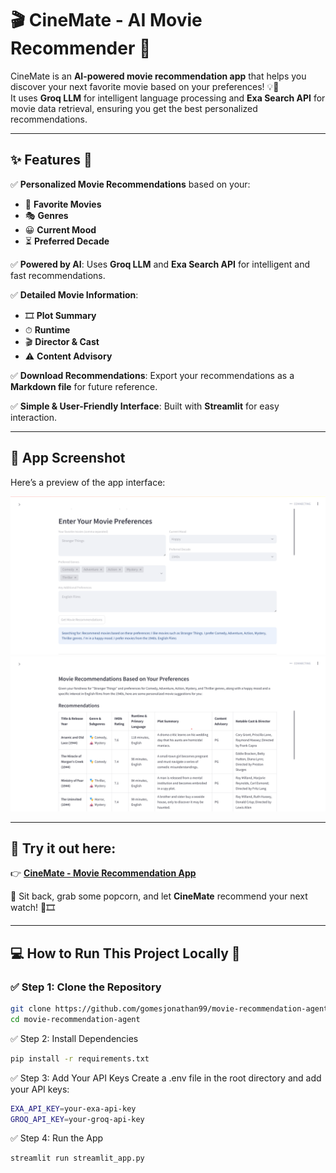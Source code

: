 # 🎬 CineMate - AI Movie Recommender 🍿  

CineMate is an **AI-powered movie recommendation app** that helps you discover your next favorite movie based on your preferences! 💡🎥  
It uses **Groq LLM** for intelligent language processing and **Exa Search API** for movie data retrieval, ensuring you get the best personalized recommendations.  

---

## ✨ Features 🚀  

✅ **Personalized Movie Recommendations** based on your:  
- 🎥 **Favorite Movies**  
- 🎭 **Genres**  
- 😀 **Current Mood**  
- ⏳ **Preferred Decade**  

✅ **Powered by AI**: Uses **Groq LLM** and **Exa Search API** for intelligent and fast recommendations.  

✅ **Detailed Movie Information**:   
- 🎞 **Plot Summary**  
- ⏱ **Runtime**  
- 🎬 **Director & Cast**  
- ⚠ **Content Advisory**  

✅ **Download Recommendations**: Export your recommendations as a **Markdown file** for future reference.  

✅ **Simple & User-Friendly Interface**: Built with **Streamlit** for easy interaction.  

---

## 📸 App Screenshot  
Here’s a preview of the app interface:  

![App Screenshot 1](agent_process.png)  
![App Screenshot 2](recommendation.png)  

---

## 🚀 Try it out here:  
👉 **[CineMate - Movie Recommendation App](#)**  

🍿 Sit back, grab some popcorn, and let **CineMate** recommend your next watch! 🎥🎞️  

---

## 💻 How to Run This Project Locally 🚀  

### ✅ Step 1: Clone the Repository  
```bash
git clone https://github.com/gomesjonathan99/movie-recommendation-agent.git  
cd movie-recommendation-agent
```
✅ Step 2: Install Dependencies
```bash
pip install -r requirements.txt
```
✅ Step 3: Add Your API Keys
Create a .env file in the root directory and add your API keys:
```bash
EXA_API_KEY=your-exa-api-key  
GROQ_API_KEY=your-groq-api-key
```
✅ Step 4: Run the App
```bash
streamlit run streamlit_app.py
```
